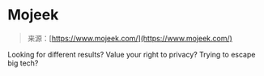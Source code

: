 <!--yml
category: 未分类
date: 2024-05-29 13:29:31
-->

# Mojeek

> 来源：[https://www.mojeek.com/](https://www.mojeek.com/)

 Looking for different results?  Value your right to privacy?  Trying to escape big tech?